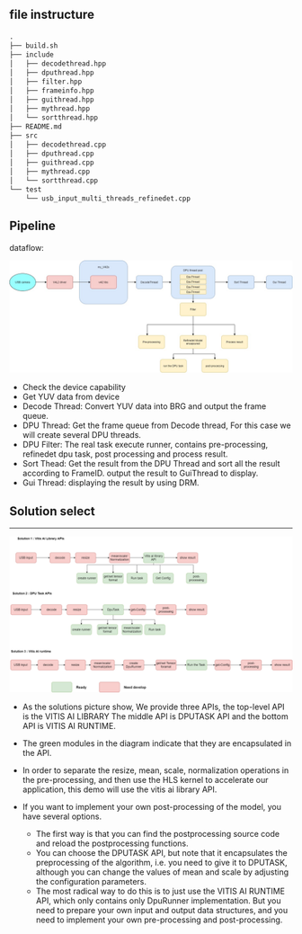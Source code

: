 ## file instructure

```
.
├── build.sh
├── include
│   ├── decodethread.hpp
│   ├── dputhread.hpp
│   ├── filter.hpp
│   ├── frameinfo.hpp
│   ├── guithread.hpp
│   ├── mythread.hpp
│   └── sortthread.hpp
├── README.md
├── src
│   ├── decodethread.cpp
│   ├── dputhread.cpp
│   ├── guithread.cpp
│   ├── mythread.cpp
│   └── sortthread.cpp
└── test
    └── usb_input_multi_threads_refinedet.cpp

```
## Pipeline


dataflow:

![data_flow](images/in_depth_demo_data_flow.jpg)


- Check the device capability
- Get YUV data from device
- Decode Thread: Convert YUV data into BRG and output the frame queue.
- DPU Thread: Get the frame queue from Decode thread, For this case we will create several DPU threads.
- DPU Filter: The real task execute runner, contains pre-processing, refinedet dpu task, post processing and process result.
- Sort Thead: Get the result from the DPU Thread and sort all the result according to FrameID. output the result to GuiThread to display.
- Gui Thread: displaying the result by using DRM.




## Solution select
---

![solutions](images/Solution_candidate.png)



- As the solutions picture show, We provide three APIs, the top-level API is the VITIS AI LIBRARY
The middle API is DPUTASK API and the bottom API is VITIS AI RUNTIME.  
- The green modules in the diagram indicate that they are encapsulated in the API. 

- In order to separate the resize, mean, scale, normalization operations in the pre-processing, and then use the HLS kernel to accelerate our application, this demo will use the vitis ai library API.

- If you want to implement your own post-processing of the model, you have several options.
    - The first way is that you can find the postprocessing source code and reload the postprocessing functions.
    - You can choose the DPUTASK API, but note that it encapsulates the preprocessing of the algorithm, i.e. you need to give it to DPUTASK, although you can change the values of mean and scale by adjusting the configuration parameters.
    - The most radical way to do this is to just use the VITIS AI RUNTIME API, which only contains only DpuRunner implementation. But you need to prepare your own input and output data structures, and you need to implement your own pre-processing and post-processing.
